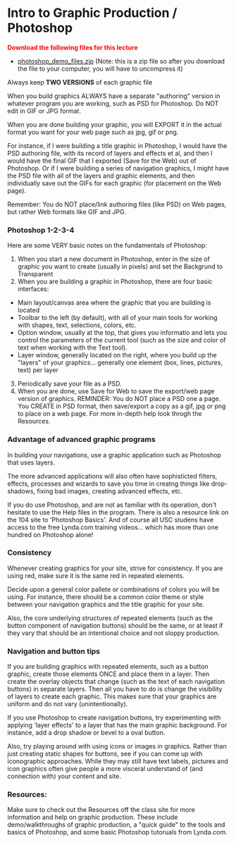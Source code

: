 Intro to Graphic Production / Photoshop
=======================================

**<span style="color:red">Download the following files for this lecture</span>**
* [photoshop_demo_files.zip](downloads/photoshop_demo_files.zip) (Note: this is a zip file so after you download the file to your computer, you will have to uncompress it)

Always keep __TWO VERSIONS__ of each graphic file

When you build graphics ALWAYS have a separate "authoring" version in whatever program you are working, such as PSD for Photoshop. Do NOT edit in GIF or JPG format.

When you are done building your graphic, you will EXPORT it in the actual format you want for your web page such as jpg, gif or png.

For instance, if I were building a title graphic in Photoshop, I would have the PSD authoring file, with its record of layers and effects et al, and then I would have the final GIF that I exported (Save for the Web) out of Photoshop. Or if I were building a series of navigation graphics, I might have the PSD file with all of the layers and graphic elements, and then individually save out the GIFs for each graphic (for placement on the Web page).

Remember: You do NOT place/link authoring files (like PSD) on Web pages, but rather Web formats like GIF and JPG.


 
### Photoshop 1-2-3-4

Here are some VERY basic notes on the fundamentals of Photoshop:

1. When you start a new document in Photoshop, enter in the size of graphic you want to create (usually in pixels) and set the Backgrund to Transparent
2. When you are building a graphic in Photoshop, there are four basic interfaces:
  * Main layout/canvas area where the graphic that you are building is located
  * Toolbar to the left (by default), with all of your main tools for working with shapes, text, selections, colors, etc.
  * Option window, usually at the top, that gives you informatio and lets you control the parameters of the current tool (such as the size and color of text when working with the Text tool).
  * Layer window, generally located on the right, where you build up the "layers" of your graphics... generally one element (box, lines, pictures, text) per layer
3. Periodically save your file as a PSD.
4. When you are done, use Save for Web to save the export/web page version of graphics. REMINDER: You do NOT place a PSD one a page. You CREATE in PSD format, then save/export a copy as a gif, jpg or png to place on a web page.
For more in-depth help look throgh the Resources. 
 

### Advantage of advanced graphic programs

In building your navigations, use a graphic application such as Photoshop that uses layers.

The more advanced applications will also often have sophisticted filters, effects, processes and wizards to save you time in creatng things like drop-shadows, fixing bad images, creating advanced effects, etc.

If you do use Photoshop, and are not as familiar with its operation, don't hesitate to use the Help files in the program. There is also a resource link on the 104 site to 'Photoshop Basics'. And of course all USC studens have access to the free Lynda.com training videos... which has more than one hundred on Photoshop alone!


 
### Consistency

Whenever creating graphics for your site, strive for consistency. If you are using red, make sure it is the same red in repeated elements.

Decide upon a general color pallete or combinations of colors you will be using. For instance, there should be a common color theme or style between your navigation graphics and the title graphic for your site.

Also, the core underlying structures of repeated elements (such as the button component of navigation buttons) should be the same, or at least if they vary that should be an intentional choice and not sloppy production.


 
### Navigation and button tips

If you are building graphics with repeated elements, such as a button graphic, create those elements ONCE and place them in a layer. Then create the overlay objects that change (such as the text of each navigation buttons) in separate layers. Then all you have to do is change the visibility of layers to create each graphic. This makes sure that your graphics are uniform and do not vary (unintentionally).

If you use Photoshop to create navigation buttons, try experimenting with applying 'layer effects' to a layer that has the main graphic background. For instance, add a drop shadow or bevel to a oval button.

Also, try playing around with using icons or images in graphics. Rather than just creating static shapes for buttons, see if you can come up with iconographic approaches. While they may still have text labels, pictures and icon graphics often give people a more visceral understand of (and connection with) your content and site.


 
### Resources:

Make sure to check out the Resources off the class site for more information and help on graphic production. These include demo/walkthroughs of graphic production, a "quick guide" to the tools and basics of Photoshop, and some basic Photoshop tutoruals from Lynda.com. 
